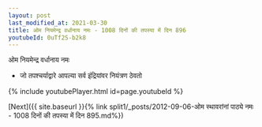 ```yaml
---
layout: post
last_modified_at: 2021-03-30
title: ओम नियमेन्द्र वर्धानाय नमः - 1008 दिनों की तपस्या में दिन 896
youtubeId: 0uTf2S-b2k8
---
```

 
 
 ओम नियमेन्द्र वर्धानाय नमः  
 
 -  जो तपश्चर्याद्वारे आपल्या सर्व इंद्रियांवर नियंत्रण ठेवतो 
 
  
 
  
 
 
 
 
 
 


{% include youtubePlayer.html id=page.youtubeId %}
 
[Next]({{ site.baseurl }}{% link  split1/_posts/2012-09-06-ओम स्थावरांनां पाठ्ये नमः - 1008 दिनों की तपस्या में दिन 895.md%})
 

